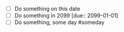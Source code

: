 - [ ] Do something on this date
- [ ] Do something in 2099 [due:: 2099-01-01]
- [ ] Do something, some day #someday